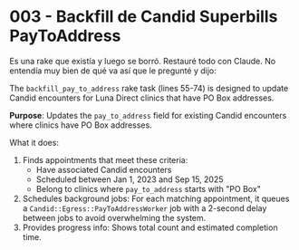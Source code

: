 # 003 - Backfill de Candid Superbills PayToAddress

Es una rake que existía y luego se borró. Restauré todo con Claude. No entendía muy bien de qué va así que le pregunté y dijo:

The `backfill_pay_to_address` rake task (lines 55-74) is designed to update Candid encounters for Luna Direct clinics that have PO Box addresses.

**Purpose**: Updates the `pay_to_address` field for existing Candid encounters where clinics have PO Box addresses.

What it does:
1. Finds appointments that meet these criteria:
	- Have associated Candid encounters
	- Scheduled between Jan 1, 2023 and Sep 15, 2025
	- Belong to clinics where `pay_to_address` starts with "PO Box"
2. Schedules background jobs: For each matching appointment, it queues a `Candid::Egress::PayToAddressWorker` job with a 2-second delay between jobs to avoid overwhelming the system.
3. Provides progress info: Shows total count and estimated completion time.